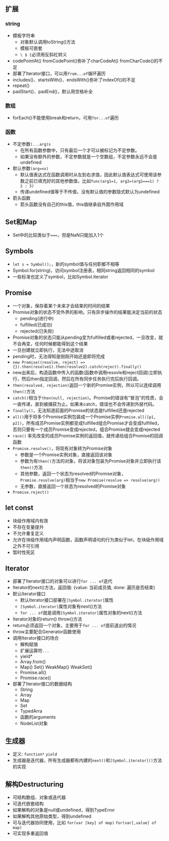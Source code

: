 ## 扩展
### string
- 模板字符串
	- 对象默认调用toString()方法
	- 模板可嵌套
	- `\ $ {`必须用反斜杠转义
- codePointAt() fromCodePoint()弥补了charCodeAt() fromCharCode()的不足
- 部署了Iterator接口，可以用`from...of`循环遍历
- includes()、startsWith()、endsWith()弥补了indexOf()的不足
- repeat()
- padStart()、padEnd()，默认用空格补全
### 数组
- forEach()不能使用break和return，可用`for...of`遍历
### 函数
- 不定参数`(...arg)s`
	- 在所有函数参数中，只有最后一个才可以被标记为不定参数。
	- 如果没有额外的参数，不定参数就是一个空数组，不定参数永远不会是undefined
- 默认参数`(arg=xx)`
	- 默认值表达式在函数调用时从左到右求值，因此默认值表达式可使用该参数之前已填充好的其他参数值，比如`func(arg1=1, arg2=(arg1===1) ?  2 : 3)`
	- 传递undefined值等于不传值，没有默认值的参数隐式默认为undefined
- 箭头函数
	- 箭头函数没有自己的this值，this值继承自外围作用域
	
## Set和Map
- Set中的比较类似于`===`，但是NaN只能加入1个
	
## Symbols
- `let s = Symbol();`，新的symbol值与任何职都不相等
- Symbol.for(string)，访问symbol注册表，相同string返回相同的symbol
- 一些标准也定义了symbol，比如Symbol.iterator

## Promise
- 一个对象，保存着某个未来才会结束的时间的结果
- Promise对象的状态不受外界的影响，只有异步操作的结果能决定当前的状态
	- pending(进行中)
	- fulfilled(已成功)
	- rejected(已失败)
- Promise对象的状态只能从pending变为fulfilled或者rejected，一旦改变，就不会再变，任何时候都能得到这个结果
- 一旦创建就立即执行，无法中途取消
- pending时，无法得知是刚刚开始还是即将完成
- `new Promise((resolve, reject) =>{}).then(resolve1).then(resolve2).catch(reject).finally()`
- new出来后，构造函数中传入的函数(函数中调用resovle和reject回调)立即执行，然后then指定回调，然后在所有同步任务执行完后执行回调。
- `then(resolved, rejection)`返回一个新的Promise实例，所以可以连续调用`then()`方法
- `catch()`相当于`then(null, rejection)`。Promise的错误有"冒泡"的性质，会一直传递，直到被捕获为止。如果未catch，错误也不会传递到外层代码。
- `finally()`，无法知道前面的Promise的状态是fulfilled还是rejected
- `all()`用于将多个Promise实例包装成一个Promise实例`Promise.all([p1, p2])`，所有成员Promise实例都变成fulfilled组合Promise才会变成fulfilled，否则只要有一个成员Promise变成rejected，组合Promise就会变成rejected
- `race()` 率先改变的成员Promise实例的返回值，就传递给组合Promise的回调函数
- `Promise.resolve()`，将现有对象转为Promise对象
	- 参数是一个Promise实例对象，直接返回该对象
	- 参数为有`then()`方法的对象，将该对象包装为Promise对象并立即执行该`then()`方法
	- 其他参数，返回一个状态为resolved的Promise对象，`Promise.resolve(arg)`相当于`new Promise(resolve => resolve(arg))`
	- 无参数，直接返回一个状态为resolved的Promise对象
- `Promise.reject()`

## let const
- 块级作用域内有效
- 不存在变量提升
- 不允许重复定义
- 允许在块级作用域内声明函数，函数声明语句的行为类似于let，在块级作用域之外不可引用
- 暂时性死区

## Iterator
- 部署了Iterator接口的对象可以进行`for ... of`迭代
- Iterator的next()方法，返回值: {value: 当前成员值, done: 遍历是否结束}
- 默认Iterator接口
	- 默认Iterator接口部署在`[Symbol.iterator]`属性
	- `[Symbol.iterator]`属性对象有next()方法
	- `for ... of`就是调用`[Symbol.iterator]`属性对象的next()方法
- Iterator对象的return() throw()方法
- return必须返回一个对象，主要用于`for ... of`提前退出的情况
- throw主要配合Generator函数使用
- 调用Iterator接口的场合
	- 解构赋值
	- 扩展运算符`...`
	- yield*
	- Array.from()
	- Map() Set() WeakMap() WeakSet()
	- Promise.all()
	- Promise.race()
- 部署了Iterator接口的数据结构
	- String
	- Array
	- Map
	- Set
	- TypedArra
	- 函数的arguments
	- NodeList对象

## 生成器
- 定义: `function*` `yield`
- 生成器是迭代器，所有生成器都有内建的`next()`和`[Symbol.iterator]()`方法的实现

## 解构Destructuring
- 可结构数组、对象或迭代器
- 可迭代嵌套结构
- 如果解构的对象是null或undefined，得到TypeError
- 如果解构其他原始类型，得到undefined
- 可与迭代器协同使用，比如 `for(var [key] of map)` `for(var[,value] of map)`
- 可实现多重返回值

